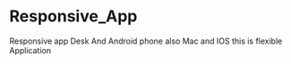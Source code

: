 # Responsive_App
Responsive app Desk And Android phone also Mac and IOS this is flexible Application
